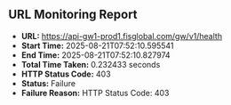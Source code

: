 ## URL Monitoring Report

- **URL:** https://api-gw1-prod1.fisglobal.com/gw/v1/health
- **Start Time:** 2025-08-21T07:52:10.595541
- **End Time:** 2025-08-21T07:52:10.827974
- **Total Time Taken:** 0.232433 seconds
- **HTTP Status Code:** 403
- **Status:** Failure
- **Failure Reason:** HTTP Status Code: 403
